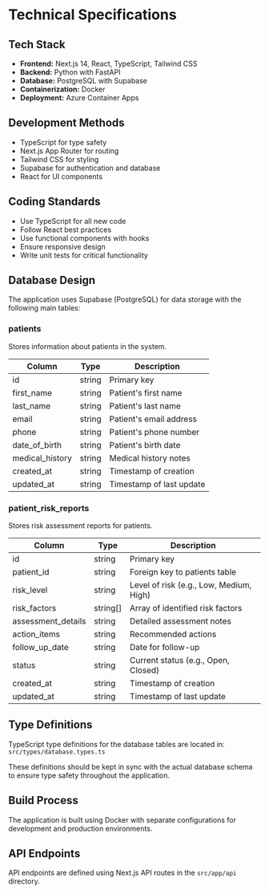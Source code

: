 # Technical Specifications

## Tech Stack

- **Frontend:** Next.js 14, React, TypeScript, Tailwind CSS
- **Backend:** Python with FastAPI
- **Database:** PostgreSQL with Supabase
- **Containerization:** Docker
- **Deployment:** Azure Container Apps

## Development Methods

- TypeScript for type safety
- Next.js App Router for routing
- Tailwind CSS for styling
- Supabase for authentication and database
- React for UI components

## Coding Standards

- Use TypeScript for all new code
- Follow React best practices
- Use functional components with hooks
- Ensure responsive design
- Write unit tests for critical functionality

## Database Design

The application uses Supabase (PostgreSQL) for data storage with the following main tables:

### patients

Stores information about patients in the system.

| Column | Type | Description |
|--------|------|-------------|
| id | string | Primary key |
| first_name | string | Patient's first name |
| last_name | string | Patient's last name |
| email | string | Patient's email address |
| phone | string | Patient's phone number |
| date_of_birth | string | Patient's birth date |
| medical_history | string | Medical history notes |
| created_at | string | Timestamp of creation |
| updated_at | string | Timestamp of last update |

### patient_risk_reports

Stores risk assessment reports for patients.

| Column | Type | Description |
|--------|------|-------------|
| id | string | Primary key |
| patient_id | string | Foreign key to patients table |
| risk_level | string | Level of risk (e.g., Low, Medium, High) |
| risk_factors | string[] | Array of identified risk factors |
| assessment_details | string | Detailed assessment notes |
| action_items | string | Recommended actions |
| follow_up_date | string | Date for follow-up |
| status | string | Current status (e.g., Open, Closed) |
| created_at | string | Timestamp of creation |
| updated_at | string | Timestamp of last update |

## Type Definitions

TypeScript type definitions for the database tables are located in:
`src/types/database.types.ts`

These definitions should be kept in sync with the actual database schema to ensure type safety throughout the application.

## Build Process

The application is built using Docker with separate configurations for development and production environments.

## API Endpoints

API endpoints are defined using Next.js API routes in the `src/app/api` directory. 